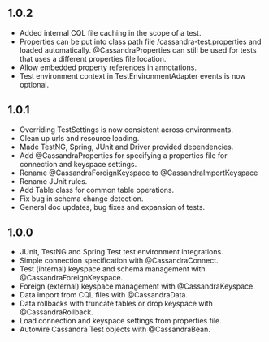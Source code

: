## 1.0.2
- Added internal CQL file caching in the scope of a test.
- Properties can be put into class path file /cassandra-test.properties and loaded automatically. @CassandraProperties can still be used for tests that uses a different properties file location.
- Allow embedded property references in annotations.
- Test environment context in TestEnvironmentAdapter events is now optional.
## 1.0.1
- Overriding TestSettings is now consistent across environments.
- Clean up urls and resource loading.
- Made TestNG, Spring, JUnit and Driver provided dependencies.
- Add @CassandraProperties for specifying a properties file for connection and keyspace settings.
- Rename @CassandraForeignKeyspace to @CassandraImportKeyspace
- Rename JUnit rules.
- Add Table class for common table operations.
- Fix bug in schema change detection.
- General doc updates, bug fixes and expansion of tests.
## 1.0.0
- JUnit, TestNG and Spring Test test environment integrations.
- Simple connection specification with @CassandraConnect.
- Test (internal) keyspace and schema management with @CassandraForeignKeyspace.
- Foreign (external) keyspace management with @CassandraKeyspace.
- Data import from CQL files with @CassandraData.
- Data rollbacks with truncate tables or drop keyspace with @CassandraRollback.
- Load connection and keyspace settings from properties file.
- Autowire Cassandra Test objects with @CassandraBean.
